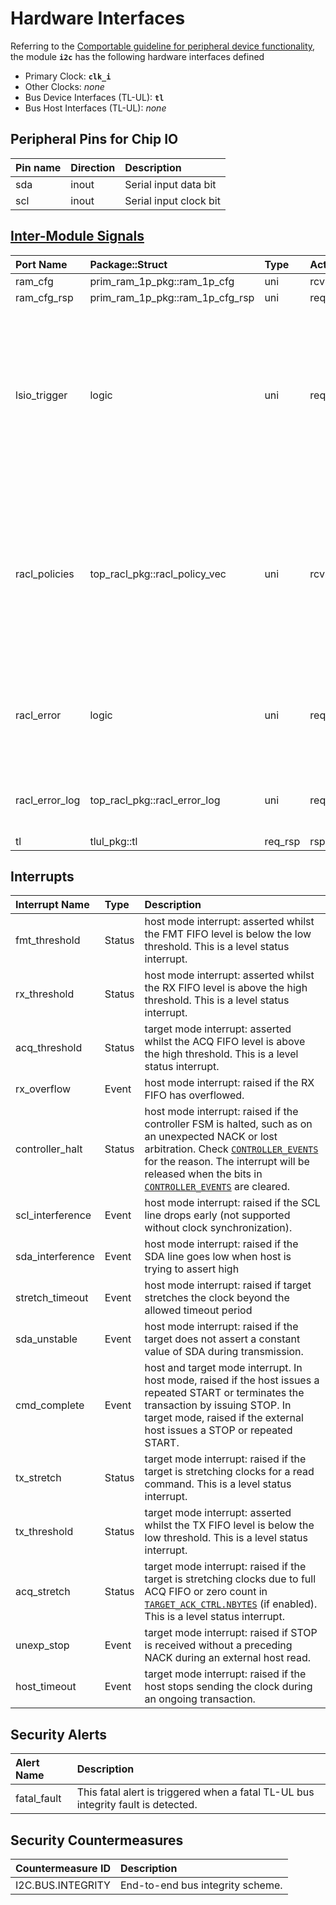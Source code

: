 # Hardware Interfaces

<!-- BEGIN CMDGEN util/regtool.py --interfaces ./hw/ip/i2c/data/i2c.hjson -->
Referring to the [Comportable guideline for peripheral device functionality](https://opentitan.org/book/doc/contributing/hw/comportability), the module **`i2c`** has the following hardware interfaces defined
- Primary Clock: **`clk_i`**
- Other Clocks: *none*
- Bus Device Interfaces (TL-UL): **`tl`**
- Bus Host Interfaces (TL-UL): *none*

## Peripheral Pins for Chip IO

| Pin name   | Direction   | Description            |
|:-----------|:------------|:-----------------------|
| sda        | inout       | Serial input data bit  |
| scl        | inout       | Serial input clock bit |

## [Inter-Module Signals](https://opentitan.org/book/doc/contributing/hw/comportability/index.html#inter-signal-handling)

| Port Name      | Package::Struct                 | Type    | Act   |   Width | Description                                                                                                                              |
|:---------------|:--------------------------------|:--------|:------|--------:|:-----------------------------------------------------------------------------------------------------------------------------------------|
| ram_cfg        | prim_ram_1p_pkg::ram_1p_cfg     | uni     | rcv   |       1 |                                                                                                                                          |
| ram_cfg_rsp    | prim_ram_1p_pkg::ram_1p_cfg_rsp | uni     | req   |       1 |                                                                                                                                          |
| lsio_trigger   | logic                           | uni     | req   |       1 | Self-clearing status trigger for the DMA. Set when RX TX FIFO is past their configured watermark matching watermark interrupt behaviour. |
| racl_policies  | top_racl_pkg::racl_policy_vec   | uni     | rcv   |       1 | Incoming RACL policy vector from a racl_ctrl instance. The policy selection vector (parameter) selects the policy for each register.     |
| racl_error     | logic                           | uni     | req   |       1 | RACL error indication signal. If 1, the error log contains valid information.                                                            |
| racl_error_log | top_racl_pkg::racl_error_log    | uni     | req   |       1 | RACL error log information of this module.                                                                                               |
| tl             | tlul_pkg::tl                    | req_rsp | rsp   |       1 |                                                                                                                                          |

## Interrupts

| Interrupt Name   | Type   | Description                                                                                                                                                                                                                                                                                                    |
|:-----------------|:-------|:---------------------------------------------------------------------------------------------------------------------------------------------------------------------------------------------------------------------------------------------------------------------------------------------------------------|
| fmt_threshold    | Status | host mode interrupt: asserted whilst the FMT FIFO level is below the low threshold. This is a level status interrupt.                                                                                                                                                                                          |
| rx_threshold     | Status | host mode interrupt: asserted whilst the RX FIFO level is above the high threshold. This is a level status interrupt.                                                                                                                                                                                          |
| acq_threshold    | Status | target mode interrupt: asserted whilst the ACQ FIFO level is above the high threshold. This is a level status interrupt.                                                                                                                                                                                       |
| rx_overflow      | Event  | host mode interrupt: raised if the RX FIFO has overflowed.                                                                                                                                                                                                                                                     |
| controller_halt  | Status | host mode interrupt: raised if the controller FSM is halted, such as on an unexpected NACK or lost arbitration. Check [`CONTROLLER_EVENTS`](registers.md#controller_events) for the reason. The interrupt will be released when the bits in [`CONTROLLER_EVENTS`](registers.md#controller_events) are cleared. |
| scl_interference | Event  | host mode interrupt: raised if the SCL line drops early (not supported without clock synchronization).                                                                                                                                                                                                         |
| sda_interference | Event  | host mode interrupt: raised if the SDA line goes low when host is trying to assert high                                                                                                                                                                                                                        |
| stretch_timeout  | Event  | host mode interrupt: raised if target stretches the clock beyond the allowed timeout period                                                                                                                                                                                                                    |
| sda_unstable     | Event  | host mode interrupt: raised if the target does not assert a constant value of SDA during transmission.                                                                                                                                                                                                         |
| cmd_complete     | Event  | host and target mode interrupt. In host mode, raised if the host issues a repeated START or terminates the transaction by issuing STOP. In target mode, raised if the external host issues a STOP or repeated START.                                                                                           |
| tx_stretch       | Status | target mode interrupt: raised if the target is stretching clocks for a read command. This is a level status interrupt.                                                                                                                                                                                         |
| tx_threshold     | Status | target mode interrupt: asserted whilst the TX FIFO level is below the low threshold. This is a level status interrupt.                                                                                                                                                                                         |
| acq_stretch      | Status | target mode interrupt: raised if the target is stretching clocks due to full ACQ FIFO or zero count in [`TARGET_ACK_CTRL.NBYTES`](registers.md#target_ack_ctrl) (if enabled). This is a level status interrupt.                                                                                                |
| unexp_stop       | Event  | target mode interrupt: raised if STOP is received without a preceding NACK during an external host read.                                                                                                                                                                                                       |
| host_timeout     | Event  | target mode interrupt: raised if the host stops sending the clock during an ongoing transaction.                                                                                                                                                                                                               |

## Security Alerts

| Alert Name   | Description                                                                       |
|:-------------|:----------------------------------------------------------------------------------|
| fatal_fault  | This fatal alert is triggered when a fatal TL-UL bus integrity fault is detected. |

## Security Countermeasures

| Countermeasure ID   | Description                      |
|:--------------------|:---------------------------------|
| I2C.BUS.INTEGRITY   | End-to-end bus integrity scheme. |


<!-- END CMDGEN -->
